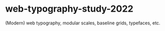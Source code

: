 # web-typography-study-2022
(Modern) web typography, modular scales, baseline grids, typefaces, etc.
